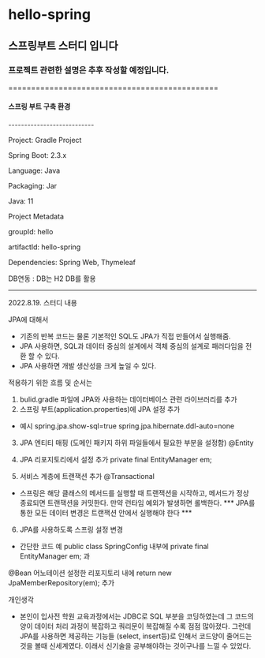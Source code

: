 # hello-spring
<h2>스프링부트 스터디 입니다</h2>
<h3>프로젝트 관련한 설명은 추후 작성할 예정입니다.</h3>
==============================================
<h4>스프링 부트 구축 환경</h4>
---------------------------

Project: Gradle Project

Spring Boot: 2.3.x

Language: Java

Packaging: Jar

Java: 11

Project Metadata

groupId: hello

artifactId: hello-spring

Dependencies: Spring Web, Thymeleaf

DB연동 : DB는 H2 DB를 활용

----------------------------

2022.8.19. 스터디 내용

JPA에 대해서
- 기존의 반복 코드는 물론 기본적인 SQL도 JPA가 직접 만들어서 실행해줌.
- JPA 사용하면, SQL과 데이터 중심의 설계에서 객체 중심의 설계로 패러다임을 전환 할 수 있다.
- JPA 사용하면 개발 생산성을 크게 높일 수 있다.

적용하기 위한 흐름 및 순서는
1) bulid.gradle 파일에 JPA와 사용하는 데이터베이스 관련 라이브러리를 추가
2) 스프링 부트(application.properties)에 JPA 설정 추가
  - 예시
    spring.jpa.show-sql=true
    spring.jpa.hibernate.ddl-auto=none
3) JPA 엔티티 매핑 (도메인 패키지 하위 파일들에서 필요한 부분을 설정함)
  @Entity
 
4) JPA 리포지토리에서 설정 추가
  private final EntityManager em;

5) 서비스 계층에 트랜잭션 추가
  @Transactional
  -  스프링은 해당 클래스의 메서드를 실행할 때 트랜잭션을 시작하고, 메서드가 정상 종료되면 트랜잭션을 커밋한다. 만약 런타임 예외가 발생하면 롤백한다.
  *** JPA를 통한 모든 데이터 변경은 트랜잭션 안에서 실행해야 한다 ***
 
6) JPA를 사용하도록 스프링 설정 변경
  - 간단한 코드 예
  public class SpringConfig 내부에
  private final EntityManager em; 과
  
  @Bean 어노테이션 설정한 리포지토리 내에 
  return new JpaMemberRepository(em); 추가
  
  
 개인생각
 - 본인이 입사전 학원 교육과정에서는 JDBC로 SQL 부분을 코딩하였는데 그 코드의 양이 데이터 처리 과정이 복잡하고 쿼리문이 복잡해질 수록 점점 많아졌다.
   그런데 JPA를 사용하면 제공하는 기능들 (select, insert등)로 인해서 코드양이 줄어드는 것을 볼때 신세계였다.
   이래서 신기술을 공부해야하는 것이구나를 느낄 수 있었다.




